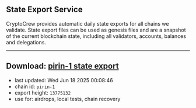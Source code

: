 ## State Export Service
CryptoCrew provides automatic daily state exports for all chains we validate. State export files can be used as genesis files and are a snapshot of the current blockchain state, including all validators, accounts, balances and delegations.

---
**Download: [pirin-1 state export](https://dl-eu2.ccvalidators.com/SERVICE/nolus/pirin-1_export_13775132.json)**
---

- last updated: Wed Jun 18 2025 00:08:46
- chain id: `pirin-1`
- export height: `13775132`
- use for: airdrops, local tests, chain recovery
